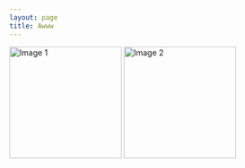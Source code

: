 ```yaml
---
layout: page
title: Awww
---
```

<img src="../a9_MeritStudent.jpg" alt="Image 1" style="width: auto;height: 200px;">

<img src="../img/a10_AdvancedIndividual.jpg" alt="Image 2" style="width: auto;height: 200px;">
